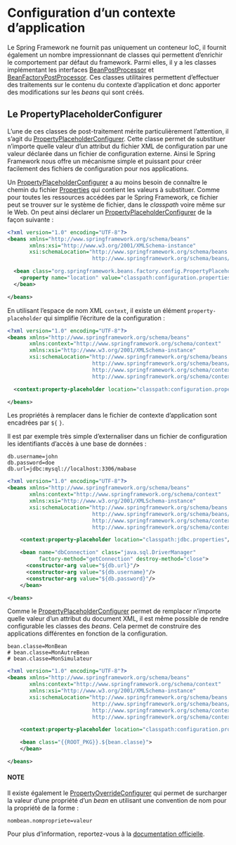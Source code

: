 # Configuration d’un contexte d’application

Le Spring Framework ne fournit pas uniquement un conteneur IoC, il fournit
également un nombre impressionnant de classes qui permettent d’enrichir le
comportement par défaut du framework. Parmi elles, il y a les
classes implémentant les interfaces [BeanPostProcessor](https://docs.spring.io/spring-framework/docs/current/spring-framework-reference/core.html#beans-factory-extension-bpp) et [BeanFactoryPostProcessor](https://docs.spring.io/spring-framework/docs/current/spring-framework-reference/core.html#beans-factory-extension-factory-postprocessors).
Ces classes utilitaires permettent d’effectuer des traitements sur le contenu
du contexte d’application et donc apporter des modifications sur les *beans* qui
sont créés.

## Le PropertyPlaceholderConfigurer

L’une de ces classes de post-traitement mérite particulièrement l’attention, il s’agit du
[PropertyPlaceholderConfigurer](https://docs.spring.io/spring/docs/current/javadoc-api/org/springframework/beans/factory/config/PropertyPlaceholderConfigurer.html). Cette classe permet de substituer n’importe quelle
valeur d’un attribut du fichier XML de configuration par une valeur déclarée dans
un fichier de configuration externe. Ainsi le Spring Framework nous offre un
mécanisme simple et puissant pour créer facilement des fichiers de configuration
pour nos applications.

Un [PropertyPlaceholderConfigurer](https://docs.spring.io/spring/docs/current/javadoc-api/org/springframework/beans/factory/config/PropertyPlaceholderConfigurer.html) a au moins besoin de connaître le chemin du
fichier [Properties](https://docs.oracle.com/en/java/javase/21/docs/api/java.base/java/util/Properties.html) qui contient les valeurs à substituer. Comme pour toutes les
ressources accédées par le Spring Framework, ce fichier peut se trouver sur
le système de fichier, dans le *classpath* voire même sur le Web. On peut
ainsi déclarer un [PropertyPlaceholderConfigurer](https://docs.spring.io/spring/docs/current/javadoc-api/org/springframework/beans/factory/config/PropertyPlaceholderConfigurer.html) de la façon suivante :

```xml
<?xml version="1.0" encoding="UTF-8"?>
<beans xmlns="http://www.springframework.org/schema/beans"
       xmlns:xsi="http://www.w3.org/2001/XMLSchema-instance"
       xsi:schemaLocation="http://www.springframework.org/schema/beans
                           http://www.springframework.org/schema/beans/spring-beans.xsd">

  <bean class="org.springframework.beans.factory.config.PropertyPlaceholderConfigurer">
    <property name="location" value="classpath:configuration.properties" />
  </bean>

</beans>
```

En utilisant l’espace de nom XML `context`, il existe un élément
`property-placeholder` qui simplifie l’écriture de la configuration :

```xml
<?xml version="1.0" encoding="UTF-8"?>
<beans xmlns="http://www.springframework.org/schema/beans"
       xmlns:context="http://www.springframework.org/schema/context"
       xmlns:xsi="http://www.w3.org/2001/XMLSchema-instance"
       xsi:schemaLocation="http://www.springframework.org/schema/beans
                           http://www.springframework.org/schema/beans/spring-beans.xsd
                           http://www.springframework.org/schema/context
                           http://www.springframework.org/schema/context/spring-context.xsd">

  <context:property-placeholder location="classpath:configuration.properties" />

</beans>
```

Les propriétés à remplacer dans le fichier de contexte d’application sont encadrées
par `${` `}`.

Il est par exemple très simple d’externaliser dans un fichier de configuration
les identifiants d’accès à une base de données :

```properties
db.username=john
db.password=doe
db.url=jdbc:mysql://localhost:3306/mabase
```

```xml
<?xml version="1.0" encoding="UTF-8"?>
<beans xmlns="http://www.springframework.org/schema/beans"
       xmlns:context="http://www.springframework.org/schema/context"
       xmlns:xsi="http://www.w3.org/2001/XMLSchema-instance"
       xsi:schemaLocation="http://www.springframework.org/schema/beans
                           http://www.springframework.org/schema/beans/spring-beans.xsd
                           http://www.springframework.org/schema/context
                           http://www.springframework.org/schema/context/spring-context.xsd">

    <context:property-placeholder location="classpath:jdbc.properties"/>

    <bean name="dbConnection" class="java.sql.DriverManager"
          factory-method="getConnection" destroy-method="close">
      <constructor-arg value="${db.url}"/>
      <constructor-arg value="${db.username}"/>
      <constructor-arg value="${db.password}"/>
    </bean>

</beans>
```

Comme le [PropertyPlaceholderConfigurer](https://docs.spring.io/spring/docs/current/javadoc-api/org/springframework/beans/factory/config/PropertyPlaceholderConfigurer.html) permet de remplacer n’importe quelle valeur
d’un attribut du document XML, il est même possible de rendre configurable
les classes des *beans*. Cela permet de construire des applications différentes
en fonction de la configuration.

```properties
bean.classe=MonBean
# bean.classe=MonAutreBean
# bean.classe=MonSimulateur
```

```xml
<?xml version="1.0" encoding="UTF-8"?>
<beans xmlns="http://www.springframework.org/schema/beans"
       xmlns:context="http://www.springframework.org/schema/context"
       xmlns:xsi="http://www.w3.org/2001/XMLSchema-instance"
       xsi:schemaLocation="http://www.springframework.org/schema/beans
                           http://www.springframework.org/schema/beans/spring-beans.xsd
                           http://www.springframework.org/schema/context
                           http://www.springframework.org/schema/context/spring-context.xsd">

    <context:property-placeholder location="classpath:configuration.properties"/>

    <bean class="{{ROOT_PKG}}.${bean.classe}">
    </bean>

</beans>
```

#### NOTE
Il existe également le [PropertyOverrideConfigurer](https://docs.spring.io/spring/docs/current/javadoc-api/org/springframework/beans/factory/config/PropertyOverrideConfigurer.html) qui permet de surcharger
la valeur d’une propriété d’un *bean* en utilisant une convention de nom
pour la propriété de la forme :

```properties
nombean.nompropriete=valeur
```

Pour plus d’information, reportez-vous à la
[documentation officielle](https://docs.spring.io/spring-framework/docs/current/spring-framework-reference/core.html#beans-factory-overrideconfigurer).
